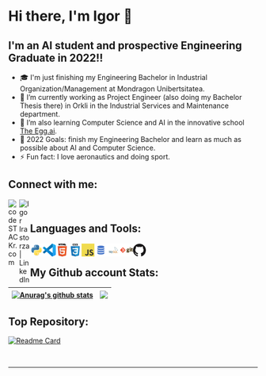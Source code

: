 # Hi there, I'm Igor 👋 

## I'm an AI student and prospective Engineering Graduate in 2022!!

- 🎓 I'm just finishing my Engineering Bachelor in Industrial Organization/Management at Mondragon Unibertsitatea.
- 💼 I’m currently working as Project Engineer (also doing my Bachelor Thesis there) in Orkli in the Industrial Services and Maintenance department.
- 🚀 I’m also learning Computer Science and AI in the innovative school [The Egg.ai](https://theegg.ai/ "The Egg.ai").
- 🥅 2022 Goals: finish my Engineering Bachelor and learn as much as possible about AI and Computer Science.
- ⚡ Fun fact: I love aeronautics and doing sport.

## Connect with me:

[<img align="left" alt="codeSTACKr.com" width="22px" src="https://cdn.icon-icons.com/icons2/56/PNG/512/MetroMail_metro_11266.png" />][email]
[<img align="left" alt="Igor Irastorza | LinkedIn" width="22px" src="https://cdn.icon-icons.com/icons2/1753/PNG/512/iconfinder-social-media-applications-14linkedin-4102586_113786.png" />][linkedin]

<br />

## Languages and Tools:

[<img align="left" alt="Visual Studio Code" width="26px" src="https://raw.githubusercontent.com/devicons/devicon/master/icons/python/python-original.svg" />][Python]
[<img align="left" alt="Visual Studio Code" width="26px" src="https://raw.githubusercontent.com/github/explore/80688e429a7d4ef2fca1e82350fe8e3517d3494d/topics/visual-studio-code/visual-studio-code.png" />][Visual Studio]
[<img align="left" alt="HTML5" width="26px" src="https://raw.githubusercontent.com/github/explore/80688e429a7d4ef2fca1e82350fe8e3517d3494d/topics/html/html.png" />][HTML]
[<img align="left" alt="CSS3" width="26px" src="https://raw.githubusercontent.com/github/explore/80688e429a7d4ef2fca1e82350fe8e3517d3494d/topics/css/css.png" />][CSS]
[<img align="left" alt="JavaScript" width="26px" src="https://raw.githubusercontent.com/github/explore/80688e429a7d4ef2fca1e82350fe8e3517d3494d/topics/javascript/javascript.png" />][JavaScript]
[<img align="left" alt="SQL" width="26px" src="https://raw.githubusercontent.com/github/explore/80688e429a7d4ef2fca1e82350fe8e3517d3494d/topics/sql/sql.png" />][SQL]
[<img align="left" alt="MySQL" width="26px" src="https://raw.githubusercontent.com/github/explore/80688e429a7d4ef2fca1e82350fe8e3517d3494d/topics/mysql/mysql.png" />][MySQL]
[<img align="left" alt="Git" width="26px" src="https://raw.githubusercontent.com/github/explore/80688e429a7d4ef2fca1e82350fe8e3517d3494d/topics/git/git.png" />][GIT]
[<img align="left" alt="GitHub" width="26px" src="https://raw.githubusercontent.com/github/explore/78df643247d429f6cc873026c0622819ad797942/topics/github/github.png" />][GitHub]


<br />

## My Github account Stats:
[comment]: <> (https://github.com/anuraghazra/github-readme-stats)

| <a href="https://github.com/IgorIrastorza/theegg_ai"><img align="center" src="https://github-readme-stats.vercel.app/api?username=IgorIrastorza&show_icons=true&include_all_commits=true&theme=blue&hide_border=true" alt="Anurag's github stats" /></a> | <a href="https://github.com/IgorIrastorza/theegg_ai"><img align="center" src="https://github-readme-stats.vercel.app/api/top-langs/?username=IgorIrastorza&layout=compact&theme=blue&hide_border=true" /></a> |
| ------------- | ------------- |

## Top Repository:
[comment]: <> (https://github.com/anuraghazra/github-readme-stats)

[![Readme Card](https://github-readme-stats.vercel.app/api/pin/?username=IgorIrastorza&repo=theegg_ai)](https://github.com/IgorIrastorza/theegg_ai)

<br />


---

[email]: mailto:igorirastorza10@gmail.com
[linkedin]: https://www.linkedin.com/in/igor-irastorza-azanza/
[Python]: https://www.python.org/
[Visual Studio]: https://code.visualstudio.com/
[HTML]: https://developer.mozilla.org/es/docs/Glossary/HTML
[CSS]: https://developer.mozilla.org/es/docs/Web/CSS
[JavaScript]: https://www.javascript.com/
[SQL]: https://www.microsoft.com/es-es/sql-server/sql-server-downloads
[MySQL]: https://www.mysql.com/
[GIT]: https://git-scm.com/
[GitHub]: https://github.com/
